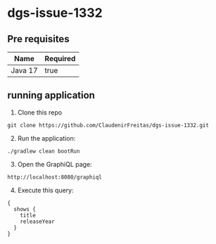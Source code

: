# dgs-issue-1332

## Pre requisites

| Name    | Required |
|---------|----------|
| Java 17 | true     |


## running application
1. Clone this repo
```
git clone https://github.com/ClaudenirFreitas/dgs-issue-1332.git
```
2. Run the application:
```
./gradlew clean bootRun
```
3. Open the GraphiQL page:
```
http://localhost:8080/graphiql
```
4. Execute this query:
```
{
  shows {
    title
    releaseYear
  }
}
```
